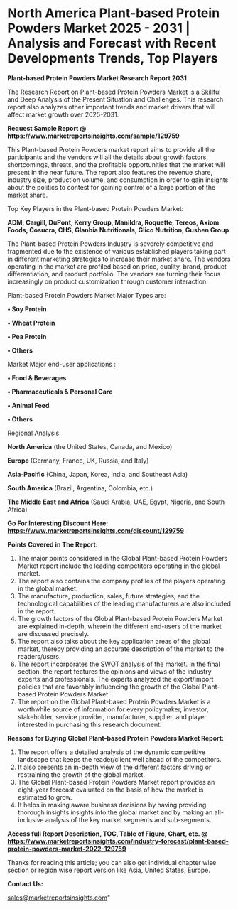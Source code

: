 # North America Plant-based Protein Powders Market 2025 - 2031 | Analysis and Forecast with Recent Developments Trends, Top Players

<strong>Plant-based Protein Powders Market Research Report 2031</strong>

The Research Report on Plant-based Protein Powders Market is a Skillful and Deep Analysis of the Present Situation and Challenges. This research report also analyzes other important trends and market drivers that will affect market growth over 2025-2031.

<strong>Request Sample Report @ <a href=https://www.marketreportsinsights.com/sample/129759>https://www.marketreportsinsights.com/sample/129759</a></strong>

This Plant-based Protein Powders market report aims to provide all the participants and the vendors will all the details about growth factors, shortcomings, threats, and the profitable opportunities that the market will present in the near future. The report also features the revenue share, industry size, production volume, and consumption in order to gain insights about the politics to contest for gaining control of a large portion of the market share.

Top Key Players in the Plant-based Protein Powders Market:

<strong>ADM, Cargill, DuPont, Kerry Group, Manildra, Roquette, Tereos, Axiom Foods, Cosucra, CHS, Glanbia Nutritionals, Glico Nutrition, Gushen Group</strong>

The Plant-based Protein Powders Industry is severely competitive and fragmented due to the existence of various established players taking part in different marketing strategies to increase their market share. The vendors operating in the market are profiled based on price, quality, brand, product differentiation, and product portfolio. The vendors are turning their focus increasingly on product customization through customer interaction.

Plant-based Protein Powders Market Major Types are:

<strong>• Soy Protein

• Wheat Protein

• Pea Protein

• Others</strong>

Market Major end-user applications :

<strong>• Food & Beverages

• Pharmaceuticals & Personal Care

• Animal Feed

• Others</strong>

Regional Analysis

</u><strong><b>North America</b></strong> (the United States, Canada, and Mexico)

<strong><b>Europe </b></strong>(Germany, France, UK, Russia, and Italy)

<strong><b>Asia-Pacific</b></strong> (China, Japan, Korea, India, and Southeast Asia)

<strong><b>South America</b></strong> (Brazil, Argentina, Colombia, etc.)

<strong><b>The Middle East and Africa</b></strong> (Saudi Arabia, UAE, Egypt, Nigeria, and South Africa)

<strong>Go For Interesting Discount Here: <a href=https://www.marketreportsinsights.com/discount/129759>https://www.marketreportsinsights.com/discount/129759</a></strong>

<strong>Points Covered in The Report:</strong>
<ol>
  <li>The major points considered in the Global Plant-based Protein Powders Market report include the leading competitors operating in the global market.</li>
  <li>The report also contains the company profiles of the players operating in the global market.</li>
  <li>The manufacture, production, sales, future strategies, and the technological capabilities of the leading manufacturers are also included in the report.</li>
  <li>The growth factors of the Global Plant-based Protein Powders Market are explained in-depth, wherein the different end-users of the market are discussed precisely.</li>
  <li>The report also talks about the key application areas of the global market, thereby providing an accurate description of the market to the readers/users.</li>
  <li>The report incorporates the SWOT analysis of the market. In the final section, the report features the opinions and views of the industry experts and professionals. The experts analyzed the export/import policies that are favorably influencing the growth of the Global Plant-based Protein Powders Market.</li>
  <li>The report on the Global Plant-based Protein Powders Market is a worthwhile source of information for every policymaker, investor, stakeholder, service provider, manufacturer, supplier, and player interested in purchasing this research document.</li>
</ol>
<strong>Reasons for Buying Global Plant-based Protein Powders Market Report:</strong>

<ol>
  <li>The report offers a detailed analysis of the dynamic competitive landscape that keeps the reader/client well ahead of the competitors.</li>
  <li>It also presents an in-depth view of the different factors driving or restraining the growth of the global market.</li>
  <li>The Global Plant-based Protein Powders Market report provides an eight-year forecast evaluated on the basis of how the market is estimated to grow.</li>
  <li>It helps in making aware business decisions by having providing thorough insights insights into the global market and by making an all-inclusive analysis of the key market segments and sub-segments.</li>
</ol>
<strong>Access full Report Description, TOC, Table of Figure, Chart, etc. @ <a href=https://www.marketreportsinsights.com/industry-forecast/plant-based-protein-powders-market-2022-129759>https://www.marketreportsinsights.com/industry-forecast/plant-based-protein-powders-market-2022-129759</a></strong>


Thanks for reading this article; you can also get individual chapter wise section or region wise report version like Asia, United States, Europe.

<strong>Contact Us:</strong>

sales@marketreportsinsights.com"
